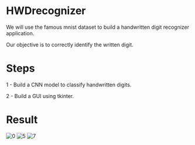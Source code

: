 # HWDrecognizer
We will use the famous mnist dataset to build a handwritten digit recognizer application.

Our objective is to correctly identify the written digit.
# Steps
1 - Build a CNN model to classify handwritten digits.

2 - Build a GUI using tkinter.
# Result
![0](https://user-images.githubusercontent.com/88405252/137409266-77e88457-bd5c-46bd-8134-3c6e9b5cecf9.JPG)
![5](https://user-images.githubusercontent.com/88405252/137409268-ad5c3439-7b91-476e-ba03-a9d7ca9eea64.JPG)
![7](https://user-images.githubusercontent.com/88405252/137409270-fe4fa5e6-0c7d-4748-9f7f-224eaac0c10e.JPG)
